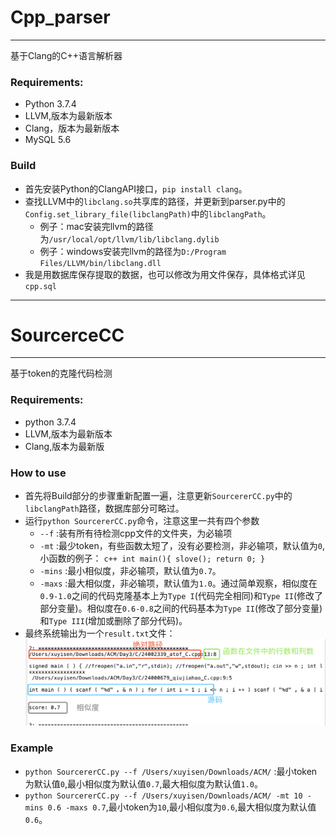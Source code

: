 # Cpp_parser

---

基于Clang的C++语言解析器

### Requirements:

* Python 3.7.4
* LLVM,版本为最新版本
* Clang，版本为最新版本
* MySQL 5.6

### Build

* 首先安装Python的ClangAPI接口，`pip install clang`。
* 查找LLVM中的`libclang.so`共享库的路径，并更新到parser.py中的`Config.set_library_file(libclangPath)`中的`libclangPath`。
	* 例子：mac安装完llvm的路径为`/usr/local/opt/llvm/lib/libclang.dylib`
	* 例子：windows安装完llvm的路径为`D:/Program Files/LLVM/bin/libclang.dll`
* 我是用数据库保存提取的数据，也可以修改为用文件保存，具体格式详见`cpp.sql`

---

# SourcerceCC 

---

基于token的克隆代码检测

### Requirements:

* python 3.7.4 
* LLVM,版本为最新版本
* Clang,版本为最新版

### How to use 

* 首先将Build部分的步骤重新配置一遍，注意更新`SourcererCC.py`中的`libclangPath`路径，数据库部分可略过。
* 运行`python SourcererCC.py`命令，注意这里一共有四个参数
	* `--f` :装有所有待检测cpp文件的文件夹，为必输项
	* `-mt` :最少token，有些函数太短了，没有必要检测，非必输项，默认值为`0`, 小函数的例子：
			```c++
			int main(){
				slove();
				return 0;
			}
			```
	* `-mins` :最小相似度，非必输项，默认值为`0.7`。
	* `-maxs` :最大相似度，非必输项，默认值为`1.0`。通过简单观察，相似度在`0.9-1.0`之间的代码克隆基本上为`Type I`(代码完全相同)和`Type II`(修改了部分变量)。相似度在`0.6-0.8`之间的代码基本为`Type II`(修改了部分变量)和`Type III`(增加或删除了部分代码)。
* 最终系统输出为一个`result.txt`文件：
	![图片描述](result.png)

### Example

* `python SourcererCC.py --f /Users/xuyisen/Downloads/ACM/` :最小token为默认值`0`,最小相似度为默认值`0.7`,最大相似度为默认值`1.0`。
* `python SourcererCC.py --f /Users/xuyisen/Downloads/ACM/ -mt 10 -mins 0.6 -maxs 0.7`,最小token为`10`,最小相似度为`0.6`,最大相似度为默认值`0.6`。



